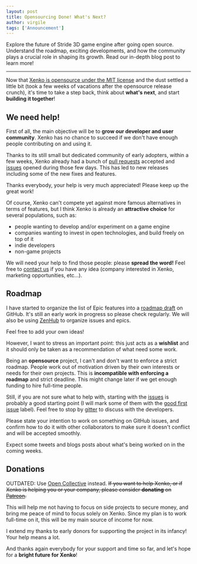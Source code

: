 ```yaml
---
layout: post
title: Opensourcing Done! What's Next?
author: virgile
tags: ['Announcement']
---
```


Explore the future of Stride 3D game engine after going open source. Understand the roadmap, exciting developments, and how the community plays a crucial role in shaping its growth. Read our in-depth blog post to learn more!

---

Now that [Xenko is opensource under the MIT license](2018-08-02-xenko-opensource-mit.md) and the dust settled a little bit (took a few weeks of vacations after the opensource release crunch), it's time to take a step back, think about **what's next**, and start **building it together**!

## We need help!

First of all, the main objective will be to **grow our developer and user community**. Xenko has no chance to succeed if we don't have enough people contributing on and using it.

Thanks to its still small but dedicated community of early adopters, within a few weeks, Xenko already had a bunch of [pull requests](https://github.com/xenko3d/xenko/pulls?utf8=%E2%9C%93&q=) accepted and [issues](https://github.com/xenko3d/xenko/issues) opened during those few days. This has led to new releases including some of the new fixes and features.

Thanks everybody, your help is very much appreciated! Please keep up the great work!

Of course, Xenko can't compete yet against more famous alternatives in terms of features, but I think Xenko is already an **attractive choice** for several populations, such as:

* people wanting to develop and/or experiment on a game engine
* companies wanting to invest in open technologies, and build freely on top of it
* indie developers
* non-game projects

We will need your help to find those people: please **spread the word!** Feel free to [contact us](/contact) if you have any idea (company interested in Xenko, marketing opportunities, etc...).

## Roadmap

I have started to organize the list of Epic features into a [roadmap draft](https://github.com/xenko3d/xenko/projects/3) on GitHub. It's still an early work in progress so please check regularly. We will also be using [ZenHub](https://app.zenhub.com/workspace/o/xenko3d/xenko) to organize issues and epics.

Feel free to add your own ideas!

However, I want to stress an important point: this just acts as a **wishlist** and it should only be taken as a recommendation of what need some work.

Being an **opensource** project, I can't and don't want to enforce a strict roadmap. People work out of motivation driven by their own interests or needs for their own projects. This is **incompatible with enforcing a roadmap** and strict deadline. This might change later if we get enough funding to hire full-time people.

Still, if you are not sure what to help with, starting with the [issues](https://github.com/xenko3d/xenko/issues) is probably a good starting point (I will mark some of them with the [good first issue](https://github.com/xenko3d/xenko/labels/good%20first%20issue) label). Feel free to stop by [gitter](https://gitter.im/xenko3d/xenko) to discuss with the developers.

Please state your intention to work on something on GitHub issues, and confirm how to do it with other collaborators to make sure it doesn't conflict and will be accepted smoothly.

Expect some tweets and blogs posts about what's being worked on in the coming weeks.

## Donations
OUTDATED: Use [Open Collective](https://opencollective.com/stride3d) instead.
~~If you want to help Xenko, or if Xenko is helping you or your company, please consider **donating** on [Patreon](https://patreon.com/xenko).~~


This will help me not having to focus on side projects to secure money, and bring me peace of mind to focus solely on Xenko. Since my plan is to work full-time on it, this will be my main source of income for now.

I extend my thanks to early donors for supporting the project in its infancy! Your help means a lot.

And thanks again everybody for your support and time so far, and let's hope for a **bright future for Xenko**!